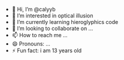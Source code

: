 - 👋 Hi, I’m @calyyb
- 👀 I’m interested in optical illusion 
- 🌱 I’m currently learning hieroglyphics code
- 💞️ I’m looking to collaborate on ...
- 📫 How to reach me ...
- 😄 Pronouns: ...
- ⚡ Fun fact: i am 13 years old 

<!---
calyyb/calyyb is a ✨ special ✨ repository because its `README.md` (this file) appears on your GitHub profile.
You can click the Preview link to take a look at your changes.
--->
